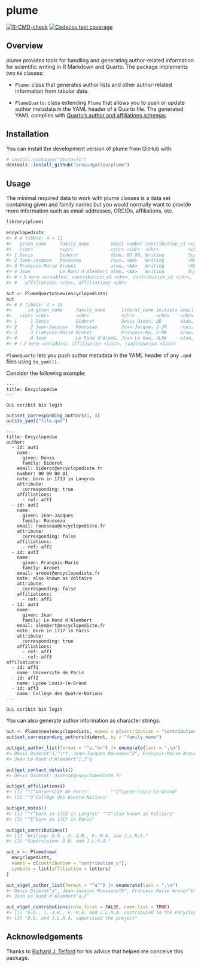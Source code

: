 
<!-- README.md is generated from README.Rmd. Please edit that file -->

# plume

<!-- badges: start -->

[![R-CMD-check](https://github.com/arnaudgallou/plume/actions/workflows/R-CMD-check.yaml/badge.svg)](https://github.com/arnaudgallou/plume/actions/workflows/R-CMD-check.yaml)
[![Codecov test
coverage](https://codecov.io/gh/arnaudgallou/plume/branch/main/graph/badge.svg)](https://app.codecov.io/gh/arnaudgallou/plume?branch=main)
<!-- badges: end -->

## Overview

plume provides tools for handling and generating author-related
information for scientific writing in R Markdown and Quarto. The package
implements two `R6` classes:

- `Plume`: class that generates author lists and other author-related
  information from tabular data.

- `PlumeQuarto`: class extending `Plume` that allows you to push or
  update author metadata in the YAML header of a Quarto file. The
  generated YAML complies with [Quarto’s author and affiliations
  schemas](https://quarto.org/docs/journals/authors.html).

## Installation

You can install the development version of plume from GitHub with:

``` r
# install.packages("devtools")
devtools::install_github("arnaudgallou/plume")
```

## Usage

The minimal required data to work with plume classes is a data set
containing given and family names but you would normally want to provide
more information such as email addresses, ORCIDs, affiliations, etc.

``` r
library(plume)

encyclopedists
#> # A tibble: 4 × 11
#>   given_name     family_name        email number contribution_n1 contribution_n2
#>   <chr>          <chr>              <chr> <chr>  <chr>           <chr>          
#> 1 Denis          Diderot            dide… 00 00… Writing         Supervision    
#> 2 Jean-Jacques   Rousseau           rous… <NA>   Writing         <NA>           
#> 3 François-Marie Arouet             arou… <NA>   Writing         <NA>           
#> 4 Jean           Le Rond d'Alembert alem… <NA>   Writing         Supervision    
#> # ℹ 5 more variables: contribution_v1 <chr>, contribution_v2 <chr>, note <chr>,
#> #   affiliation1 <chr>, affiliation2 <chr>

aut <- PlumeQuarto$new(encyclopedists)
aut
#> # A tibble: 4 × 10
#>      id given_name     family_name      literal_name initials email number note 
#>   <int> <chr>          <chr>            <chr>        <chr>    <chr> <chr>  <chr>
#> 1     1 Denis          Diderot          Denis Dider… DD       dide… 00 00… born…
#> 2     2 Jean-Jacques   Rousseau         Jean-Jacque… J-JR     rous… <NA>   <NA> 
#> 3     3 François-Marie Arouet           François-Ma… F-MA     arou… <NA>   also…
#> 4     4 Jean           Le Rond d'Alemb… Jean Le Ron… JLRA     alem… <NA>   born…
#> # ℹ 2 more variables: affiliation <list>, contribution <list>
```

`PlumeQuarto` lets you push author metadata in the YAML header of any
`.qmd` files using `to_yaml()`.

Consider the following example:

    ---
    title: Encyclopédie
    ---

    Qui scribit bis legit

``` r
aut$set_corresponding_authors(1, 4)
aut$to_yaml("file.qmd")
```

    ---
    title: Encyclopédie
    author:
      - id: aut1
        name:
          given: Denis
          family: Diderot
        email: diderot@encyclopediste.fr
        number: 00 00 00 01
        note: born in 1713 in Langres
        attribute:
          corresponding: true
        affiliations:
          - ref: aff1
      - id: aut2
        name:
          given: Jean-Jacques
          family: Rousseau
        email: rousseau@encyclopediste.fr
        attribute:
          corresponding: false
        affiliations:
          - ref: aff2
      - id: aut3
        name:
          given: François-Marie
          family: Arouet
        email: arouet@encyclopediste.fr
        note: also known as Voltaire
        attribute:
          corresponding: false
        affiliations:
          - ref: aff2
      - id: aut4
        name:
          given: Jean
          family: Le Rond d'Alembert
        email: alembert@encyclopediste.fr
        note: born in 1717 in Paris
        attribute:
          corresponding: true
        affiliations:
          - ref: aff1
          - ref: aff3
    affiliations:
      - id: aff1
        name: Université de Paris
      - id: aff2
        name: Lycée Louis-le-Grand
      - id: aff3
        name: Collège des Quatre-Nations
    ---

    Qui scribit bis legit

You can also generate author information as character strings:

``` r
aut <- Plume$new(encyclopedists, names = c(contribution = "contribution_n"))
aut$set_corresponding_authors(diderot, by = "family_name")

aut$get_author_list(format = "^a,^cn") |> enumerate(last = ",\n")
#> Denis Diderot^1,^\*†, Jean-Jacques Rousseau^2^, François-Marie Arouet^2^‡,
#> Jean Le Rond d'Alembert^1,3^§

aut$get_contact_details()
#> Denis Diderot: diderot@encyclopediste.fr

aut$get_affiliations()
#> [1] "^1^Université de Paris"        "^2^Lycée Louis-le-Grand"      
#> [3] "^3^Collège des Quatre-Nations"

aut$get_notes()
#> [1] "^†^born in 1713 in Langres" "^‡^also known as Voltaire" 
#> [3] "^§^born in 1717 in Paris"

aut$get_contributions()
#> [1] "Writing: D.D., J.-J.R., F.-M.A. and J.L.R.A."
#> [2] "Supervision: D.D. and J.L.R.A."

aut_v <- Plume$new(
  encyclopedists,
  names = c(contribution = "contribution_v"),
  symbols = list(affiliation = letters)
)

aut_v$get_author_list(format = "^a^") |> enumerate(last = ",\n")
#> Denis Diderot^a^, Jean-Jacques Rousseau^b^, François-Marie Arouet^b^,
#> Jean Le Rond d'Alembert^a,c^

aut_v$get_contributions(role_first = FALSE, name_list = TRUE)
#> [1] "D.D., J.-J.R., F.-M.A. and J.L.R.A. contributed to the Encyclopédie"
#> [2] "D.D. and J.L.R.A. supervised the project"
```

## Acknowledgements

Thanks to [Richard J. Telford](https://github.com/richardjtelford) for
his advice that helped me conceive this package.
